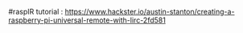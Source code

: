 #raspIR
tutorial :
https://www.hackster.io/austin-stanton/creating-a-raspberry-pi-universal-remote-with-lirc-2fd581


